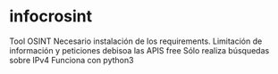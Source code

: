 # infocrosint
Tool OSINT
Necesario instalación de los requirements.
Limitación de información y peticiones debisoa las APIS free
Sólo realiza búsquedas sobre IPv4
Funciona con python3

